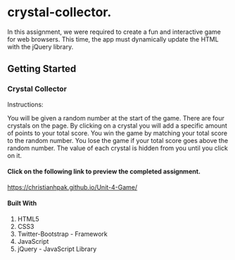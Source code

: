 # crystal-collector.

In this assignment, we were required to create a fun and interactive game for web browsers. This time, the app must dynamically update the HTML with the jQuery library.

## Getting Started
### Crystal Collector

Instructions:

You will be given a random number at the start of the game. There are four crystals on the page. By clicking on a crystal you will add a specific amount of points to your total score. You win the game by matching your total score to the random number. You lose the game if your total score goes above the random number. The value of each crystal is hidden from you until you click on it.

#### Click on the following link to preview the completed assignment.
https://christianhpak.github.io/Unit-4-Game/

#### Built With
1. HTML5
2. CSS3
3. Twitter-Bootstrap - Framework
4. JavaScript
5. jQuery - JavaScript Library
